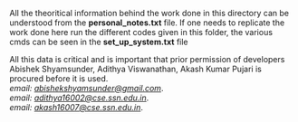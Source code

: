 All the theoritical information behind the work done in this directory can be understood from the **personal_notes.txt** file.
If one needs to replicate the work done here <or> run the different codes given in this folder, the various cmds can be seen in the **set_up_system.txt** file 

All this data is critical and is important that prior permission of developers
Abishek Shyamsunder, Adithya Viswanathan, Akash Kumar Pujari is procured before it is used.   
*email: abishekshyamsunder@gmail.com*.   
*email: adithya16002@cse.ssn.edu.in*.  
*email: akash16007@cse.ssn.edu.in*.  
